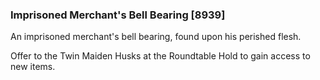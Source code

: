 ### Imprisoned Merchant's Bell Bearing [8939]

An imprisoned merchant's bell bearing, found upon his perished flesh.

Offer to the Twin Maiden Husks at the Roundtable Hold to gain access to new items.